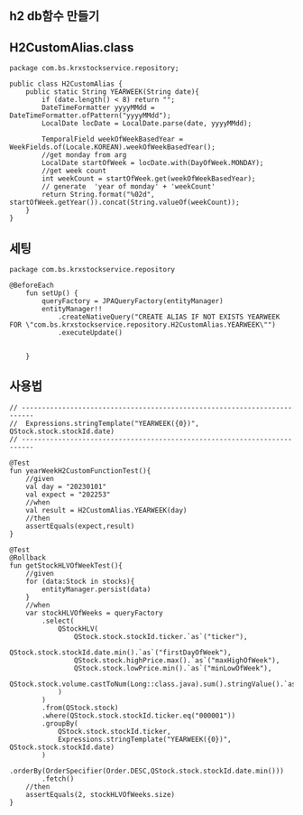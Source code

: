 ## h2 db함수 만들기 

## H2CustomAlias.class

    package com.bs.krxstockservice.repository;

    public class H2CustomAlias {
        public static String YEARWEEK(String date){
            if (date.length() < 8) return "";
            DateTimeFormatter yyyyMMdd = DateTimeFormatter.ofPattern("yyyyMMdd");
            LocalDate locDate = LocalDate.parse(date, yyyyMMdd);
    
            TemporalField weekOfWeekBasedYear = WeekFields.of(Locale.KOREAN).weekOfWeekBasedYear();
            //get monday from arg
            LocalDate startOfWeek = locDate.with(DayOfWeek.MONDAY);
            //get week count
            int weekCount = startOfWeek.get(weekOfWeekBasedYear);
            // generate  'year of monday' + 'weekCount'
            return String.format("%02d", startOfWeek.getYear()).concat(String.valueOf(weekCount));
        }
    }


## 세팅

    package com.bs.krxstockservice.repository
    
    @BeforeEach
        fun setUp() {
            queryFactory = JPAQueryFactory(entityManager)
            entityManager!!
                .createNativeQuery("CREATE ALIAS IF NOT EXISTS YEARWEEK FOR \"com.bs.krxstockservice.repository.H2CustomAlias.YEARWEEK\"")
                .executeUpdate()

            
        }

## 사용법

    // -------------------------------------------------------------------------
    //  Expressions.stringTemplate("YEARWEEK({0})", QStock.stock.stockId.date)
    // -------------------------------------------------------------------------

    @Test
    fun yearWeekH2CustomFunctionTest(){
        //given
        val day = "20230101"
        val expect = "202253"
        //when
        val result = H2CustomAlias.YEARWEEK(day)
        //then
        assertEquals(expect,result)
    }

    @Test
    @Rollback
    fun getStockHLVOfWeekTest(){
        //given
        for (data:Stock in stocks){
            entityManager.persist(data)
        }
        //when
        var stockHLVOfWeeks = queryFactory
            .select(
                QStockHLV(
                    QStock.stock.stockId.ticker.`as`("ticker"),
                    QStock.stock.stockId.date.min().`as`("firstDayOfWeek"),
                    QStock.stock.highPrice.max().`as`("maxHighOfWeek"),
                    QStock.stock.lowPrice.min().`as`("minLowOfWeek"),
                    QStock.stock.volume.castToNum(Long::class.java).sum().stringValue().`as`("volume"),
                )
            )
            .from(QStock.stock)
            .where(QStock.stock.stockId.ticker.eq("000001"))
            .groupBy(
                QStock.stock.stockId.ticker,
                Expressions.stringTemplate("YEARWEEK({0})", QStock.stock.stockId.date)
            )
            .orderBy(OrderSpecifier(Order.DESC,QStock.stock.stockId.date.min()))
            .fetch()
        //then
        assertEquals(2, stockHLVOfWeeks.size)
    }

    
